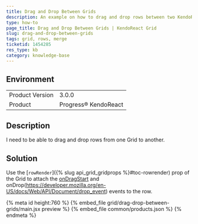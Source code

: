 ```yaml
---
title: Drag and Drop Between Grids
description: An example on how to drag and drop rows between two KendoReact Grids.
type: how-to
page_title: Drag and Drop Between Grids | KendoReact Grid
slug: drag-and-drop-between-grids
tags: grid, rows, merge
ticketid: 1454285
res_type: kb
category: knowledge-base
---
```


## Environment

<table>
    <tbody>
	    <tr>
	    	<td>Product Version</td>
	    	<td>3.0.0</td>
	    </tr>
	    <tr>
	    	<td>Product</td>
	    	<td>Progress® KendoReact</td>
	    </tr>
    </tbody>
</table>


## Description

I need to be able to drag and drop rows from one Grid to another.

## Solution

Use the [`rowRender`]({% slug api_grid_gridprops %}#toc-rowrender) prop of the Grid to attach the [onDragStart](https://developer.mozilla.org/en-US/docs/Web/API/Document/dragstart_event) and onDrop(https://developer.mozilla.org/en-US/docs/Web/API/Document/drop_event) events to the row.

{% meta id height:760 %}
{% embed_file grid/drag-drop-between-grids/main.jsx preview %}
{% embed_file common/products.json %}
{% endmeta %}
